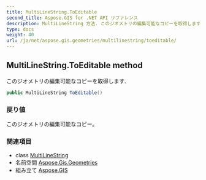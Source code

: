 ```yaml
---
title: MultiLineString.ToEditable
second_title: Aspose.GIS for .NET API リファレンス
description: MultiLineString 方法. このジオメトリの編集可能なコピーを取得します.
type: docs
weight: 40
url: /ja/net/aspose.gis.geometries/multilinestring/toeditable/
---
```

## MultiLineString.ToEditable method

このジオメトリの編集可能なコピーを取得します.

```csharp
public MultiLineString ToEditable()
```

### 戻り値

このジオメトリの編集可能なコピー。

### 関連項目

* class [MultiLineString](../)
* 名前空間 [Aspose.Gis.Geometries](../../multilinestring/)
* 組み立て [Aspose.GIS](../../../)


